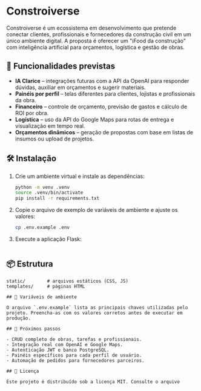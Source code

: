 # Constroiverse

Constroiverse é um ecossistema em desenvolvimento que pretende conectar
clientes, profissionais e fornecedores da construção civil em um único
ambiente digital. A proposta é oferecer um "iFood da construção" com
inteligência artificial para orçamentos, logística e gestão de obras.

## 🚀 Funcionalidades previstas

- **IA Clarice** – integrações futuras com a API da OpenAI para
  responder dúvidas, auxiliar em orçamentos e sugerir materiais.
- **Painéis por perfil** – telas diferentes para clientes, lojistas e
  profissionais da obra.
- **Financeiro** – controle de orçamento, previsão de gastos e cálculo
  de ROI por obra.
- **Logística** – uso da API do Google Maps para rotas de entrega e
  visualização em tempo real.
- **Orçamentos dinâmicos** – geração de propostas com base em listas de
  insumos ou upload de projetos.

## 🛠 Instalação

1. Crie um ambiente virtual e instale as dependências:

   ```bash
   python -m venv .venv
   source .venv/bin/activate
   pip install -r requirements.txt
   ```

2. Copie o arquivo de exemplo de variáveis de ambiente e ajuste os
   valores:

   ```bash
   cp .env.example .env
   ```

3. Execute a aplicação Flask:

   ```bash

## 📦 Estrutura

```
static/        # arquivos estáticos (CSS, JS)
templates/     # páginas HTML

## 🔑 Variáveis de ambiente

O arquivo `.env.example` lista as principais chaves utilizadas pelo
projeto. Preencha-as com os valores corretos antes de executar em
produção.

## 🔭 Próximos passos

- CRUD completo de obras, tarefas e profissionais.
- Integração real com OpenAI e Google Maps.
- Autenticação JWT e banco PostgreSQL.
- Painéis específicos para cada perfil de usuário.
- Automação de pedidos para fornecedores parceiros.

## 📝 Licença

Este projeto é distribuído sob a licença MIT. Consulte o arquivo


